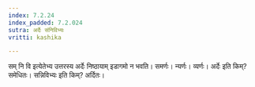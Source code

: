 ```yaml
---
index: 7.2.24
index_padded: 7.2.024
sutra: अर्देः संनिविभ्यः
vritti: kashika

---
```

सम् नि वि इत्येतेभ्य उत्तरस्य अर्देः निष्ठायाम् इडागमो न भवति। समर्णः। न्यर्णः। व्यर्णः। अर्देः इति किम्? समेधितः। सन्निविभ्यः इति किम्? अर्दितः।